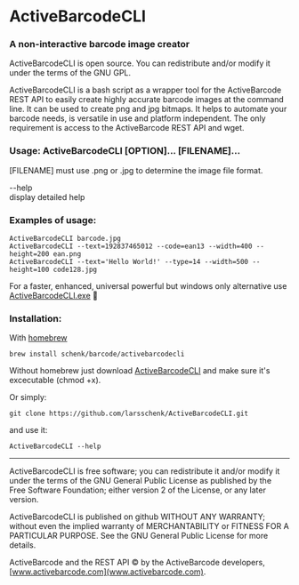 # ActiveBarcodeCLI

###  A non-interactive barcode image creator

ActiveBarcodeCLI is open source. You can redistribute and/or modify it under the terms of the GNU GPL.

ActiveBarcodeCLI is a bash script as a wrapper tool for the  ActiveBarcode REST API to easily create highly accurate barcode images at the command line. It can be used to create png and jpg bitmaps. It helps to automate your barcode needs, is versatile in use and platform independent. The only requirement is access to the ActiveBarcode REST API and wget.

### Usage: ActiveBarcodeCLI [OPTION]... [FILENAME]...

[FILENAME] must use .png or .jpg to determine the image file format.

  --help  
  display detailed help  

### Examples of usage:
```
ActiveBarcodeCLI barcode.jpg  
ActiveBarcodeCLI --text=192837465012 --code=ean13 --width=400 --height=200 ean.png  
ActiveBarcodeCLI --text='Hello World!' --type=14 --width=500 --height=100 code128.jpg  
```

For a faster, enhanced, universal powerful but windows only alternative use  
[ActiveBarcodeCLI.exe](https://www.activebarcode.com/commandline/) &#128640;

### Installation:

With [homebrew](https://brew.sh) 
```
brew install schenk/barcode/activebarcodecli  
```

Without homebrew just download [ActiveBarcodeCLI](https://raw.githubusercontent.com/larsschenk/ActiveBarcodeCLI/master/ActiveBarcodeCLI) and make sure it's excecutable (chmod +x).  

Or simply:  
```
git clone https://github.com/larsschenk/ActiveBarcodeCLI.git  
```
and use it:   
```
ActiveBarcodeCLI --help  
```

----
ActiveBarcodeCLI is free software; you can redistribute it and/or
modify it under the terms of the GNU General Public License
as published by the Free Software Foundation; either version 2
of the License, or any later version.

ActiveBarcodeCLI is published on github WITHOUT ANY WARRANTY; without even the implied warranty of MERCHANTABILITY or FITNESS FOR A PARTICULAR PURPOSE.
See the GNU General Public License for more details.

ActiveBarcode and the REST API &copy; by the ActiveBarcode developers, [www.activebarcode.com](www.activebarcode.com).
